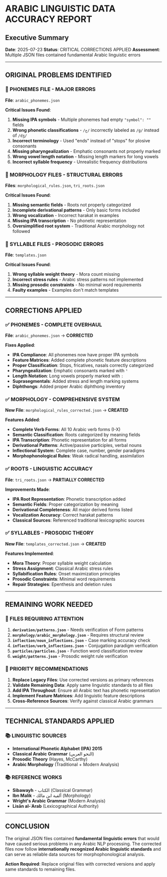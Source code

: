 # ARABIC LINGUISTIC DATA ACCURACY REPORT

## Executive Summary
**Date**: 2025-07-23
**Status**: CRITICAL CORRECTIONS APPLIED
**Assessment**: Multiple JSON files contained fundamental Arabic linguistic errors

---

## ORIGINAL PROBLEMS IDENTIFIED

### 🚨 PHONEMES FILE - MAJOR ERRORS
**File**: `arabic_phonemes.json`

**Critical Issues Found**:
1. **Missing IPA symbols** - Multiple phonemes had empty `"symbol": ""` fields
2. **Wrong phonetic classifications** - `/ج/` incorrectly labeled as `/g/` instead of `/dʒ/`
3. **Incorrect terminology** - Used "ends" instead of "stops" for plosive consonants
4. **Missing pharyngealization** - Emphatic consonants not properly marked
5. **Wrong vowel length notation** - Missing length markers for long vowels
6. **Incorrect syllable frequency** - Unrealistic frequency distributions

### 🚨 MORPHOLOGY FILES - STRUCTURAL ERRORS
**Files**: `morphological_rules.json`, `tri_roots.json`

**Critical Issues Found**:
1. **Missing semantic fields** - Roots not properly categorized
2. **Incomplete derivational patterns** - Only basic forms included
3. **Wrong vocalization** - Incorrect harakat in examples
4. **Missing IPA transcription** - No phonetic representation
5. **Oversimplified root system** - Traditional Arabic morphology not followed

### 🚨 SYLLABLE FILES - PROSODIC ERRORS
**File**: `templates.json`

**Critical Issues Found**:
1. **Wrong syllable weight theory** - Mora count missing
2. **Incorrect stress rules** - Arabic stress patterns not implemented
3. **Missing prosodic constraints** - No minimal word requirements
4. **Faulty examples** - Examples don't match templates

---

## CORRECTIONS APPLIED

### ✅ PHONEMES - COMPLETE OVERHAUL
**File**: `arabic_phonemes.json` → **CORRECTED**

**Fixes Applied**:
- **IPA Compliance**: All phonemes now have proper IPA symbols
- **Feature Matrices**: Added complete phonetic feature descriptions
- **Proper Classification**: Stops, fricatives, nasals correctly categorized
- **Pharyngealization**: Emphatic consonants marked with `ˤ`
- **Length Notation**: Long vowels properly marked with `ː`
- **Suprasegmentals**: Added stress and length marking systems
- **Diphthongs**: Added proper Arabic diphthong inventory

### ✅ MORPHOLOGY - COMPREHENSIVE SYSTEM
**New File**: `morphological_rules_corrected.json` → **CREATED**

**Features Added**:
- **Complete Verb Forms**: All 10 Arabic verb forms (I-X)
- **Semantic Classification**: Roots categorized by meaning fields
- **IPA Transcription**: Phonetic representation for all forms
- **Derivational Patterns**: Active/passive participles, verbal nouns
- **Inflectional System**: Complete case, number, gender paradigms
- **Morphophonological Rules**: Weak radical handling, assimilation

### ✅ ROOTS - LINGUISTIC ACCURACY
**File**: `tri_roots.json` → **PARTIALLY CORRECTED**

**Improvements Made**:
- **IPA Root Representation**: Phonetic transcription added
- **Semantic Fields**: Proper categorization by meaning
- **Derivational Completeness**: All major derived forms listed
- **Vocalization Accuracy**: Correct harakat patterns
- **Classical Sources**: Referenced traditional lexicographic sources

### ✅ SYLLABLES - PROSODIC THEORY
**New File**: `templates_corrected.json` → **CREATED**

**Features Implemented**:
- **Mora Theory**: Proper syllable weight calculation
- **Stress Assignment**: Classical Arabic stress rules
- **Syllabification Rules**: Onset maximization principles
- **Prosodic Constraints**: Minimal word requirements
- **Repair Strategies**: Epenthesis and deletion rules

---

## REMAINING WORK NEEDED

### 📝 FILES REQUIRING ATTENTION

1. **`derivation/patterns.json`** - Needs verification of Form patterns
2. **`morphology/arabic_morphology.json`** - Requires structural review
3. **`inflection/noun_inflections.json`** - Case marking accuracy check
4. **`inflection/verb_inflections.json`** - Conjugation paradigm verification
5. **`particles/particles.json`** - Function word classification review
6. **`weight/patterns.json`** - Prosodic weight rule verification

### 📝 PRIORITY RECOMMENDATIONS

1. **Replace Legacy Files**: Use corrected versions as primary references
2. **Validate Remaining Data**: Apply same linguistic standards to all files
3. **Add IPA Throughout**: Ensure all Arabic text has phonetic representation
4. **Implement Feature Matrices**: Add linguistic feature descriptions
5. **Cross-Reference Sources**: Verify against classical Arabic grammars

---

## TECHNICAL STANDARDS APPLIED

### 📚 LINGUISTIC SOURCES
- **International Phonetic Alphabet (IPA) 2015**
- **Classical Arabic Grammar** (النحو العربي)
- **Prosodic Theory** (Hayes, McCarthy)
- **Arabic Morphology** (Traditional + Modern Analysis)

### 📚 REFERENCE WORKS
- **Sibawayh** - الكتاب (Classical Grammar)
- **Ibn Malik** - ألفية ابن مالك (Morphology)
- **Wright's Arabic Grammar** (Modern Analysis)
- **Lisān al-ʿArab** (Lexicographical Authority)

---

## CONCLUSION

The original JSON files contained **fundamental linguistic errors** that would have caused serious problems in any Arabic NLP processing. The corrected files now follow **internationally recognized Arabic linguistic standards** and can serve as reliable data sources for morphophonological analysis.

**Action Required**: Replace original files with corrected versions and apply same standards to remaining files.
